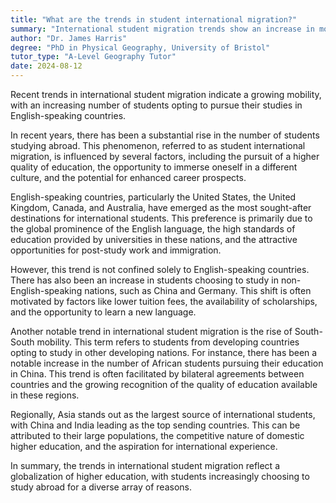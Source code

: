 ```yaml
---
title: "What are the trends in student international migration?"
summary: "International student migration trends show an increase in mobility, with students choosing to study in English-speaking countries."
author: "Dr. James Harris"
degree: "PhD in Physical Geography, University of Bristol"
tutor_type: "A-Level Geography Tutor"
date: 2024-08-12
---
```


Recent trends in international student migration indicate a growing mobility, with an increasing number of students opting to pursue their studies in English-speaking countries.

In recent years, there has been a substantial rise in the number of students studying abroad. This phenomenon, referred to as student international migration, is influenced by several factors, including the pursuit of a higher quality of education, the opportunity to immerse oneself in a different culture, and the potential for enhanced career prospects.

English-speaking countries, particularly the United States, the United Kingdom, Canada, and Australia, have emerged as the most sought-after destinations for international students. This preference is primarily due to the global prominence of the English language, the high standards of education provided by universities in these nations, and the attractive opportunities for post-study work and immigration.

However, this trend is not confined solely to English-speaking countries. There has also been an increase in students choosing to study in non-English-speaking nations, such as China and Germany. This shift is often motivated by factors like lower tuition fees, the availability of scholarships, and the opportunity to learn a new language.

Another notable trend in international student migration is the rise of South-South mobility. This term refers to students from developing countries opting to study in other developing nations. For instance, there has been a notable increase in the number of African students pursuing their education in China. This trend is often facilitated by bilateral agreements between countries and the growing recognition of the quality of education available in these regions.

Regionally, Asia stands out as the largest source of international students, with China and India leading as the top sending countries. This can be attributed to their large populations, the competitive nature of domestic higher education, and the aspiration for international experience.

In summary, the trends in international student migration reflect a globalization of higher education, with students increasingly choosing to study abroad for a diverse array of reasons.
    